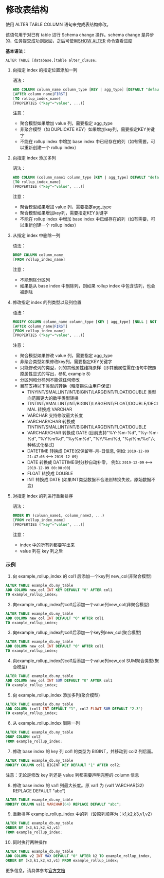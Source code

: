 # 修改表结构

使用 ALTER TABLE COLUMN 语句来完成表结构修改。

该语句用于对已有 table 进行 Schema change 操作。schema change 是异步的，任务提交成功则返回，之后可使用[SHOW ALTER](https://doris.apache.org/zh-CN/sql-manual/sql-reference/Show-Statements/SHOW-ALTER.html) 命令查看进度

**基本语法：**

```
ALTER TABLE [database.]table alter_clause;
```

1. 向指定 index 的指定位置添加一列

   语法：

   ```sql
   ADD COLUMN column_name column_type [KEY | agg_type] [DEFAULT "default_value"]
   [AFTER column_name|FIRST]
   [TO rollup_index_name]
   [PROPERTIES ("key"="value", ...)]
   ```

   注意：

   - 聚合模型如果增加 value 列，需要指定 agg_type
   - 非聚合模型（如 DUPLICATE KEY）如果增加key列，需要指定KEY关键字
   - 不能在 rollup index 中增加 base index 中已经存在的列（如有需要，可以重新创建一个 rollup index）

2. 向指定 index 添加多列

   语法：

   ```sql
   ADD COLUMN (column_name1 column_type [KEY | agg_type] DEFAULT "default_value", ...)
   [TO rollup_index_name]
   [PROPERTIES ("key"="value", ...)]
   ```

   注意：

   - 聚合模型如果增加 value 列，需要指定agg_type
   - 聚合模型如果增加key列，需要指定KEY关键字
   - 不能在 rollup index 中增加 base index 中已经存在的列（如有需要，可以重新创建一个 rollup index）

3. 从指定 index 中删除一列

   语法：

   ```sql
   DROP COLUMN column_name
   [FROM rollup_index_name]
   ```

   注意：

   - 不能删除分区列
   - 如果是从 base index 中删除列，则如果 rollup index 中包含该列，也会被删除

4. 修改指定 index 的列类型以及列位置

   语法：

   ```sql
   MODIFY COLUMN column_name column_type [KEY | agg_type] [NULL | NOT NULL] [DEFAULT "default_value"]
   [AFTER column_name|FIRST]
   [FROM rollup_index_name]
   [PROPERTIES ("key"="value", ...)]
   ```

   注意：

   - 聚合模型如果修改 value 列，需要指定 agg_type
   - 非聚合类型如果修改key列，需要指定KEY关键字
   - 只能修改列的类型，列的其他属性维持原样（即其他属性需在语句中按照原属性显式的写出，参见 example 8）
   - 分区列和分桶列不能做任何修改
   - 目前支持以下类型的转换（精度损失由用户保证）
     - TINYINT/SMALLINT/INT/BIGINT/LARGEINT/FLOAT/DOUBLE 类型向范围更大的数字类型转换
     - TINTINT/SMALLINT/INT/BIGINT/LARGEINT/FLOAT/DOUBLE/DECIMAL 转换成 VARCHAR
     - VARCHAR 支持修改最大长度
     - VARCHAR/CHAR 转换成 TINTINT/SMALLINT/INT/BIGINT/LARGEINT/FLOAT/DOUBLE
     - VARCHAR/CHAR 转换成 DATE (目前支持"%Y-%m-%d", "%y-%m-%d", "%Y%m%d", "%y%m%d", "%Y/%m/%d, "%y/%m/%d"六种格式化格式)
     - DATETIME 转换成 DATE(仅保留年-月-日信息, 例如: `2019-12-09 21:47:05` <--> `2019-12-09`)
     - DATE 转换成 DATETIME(时分秒自动补零， 例如: `2019-12-09` <--> `2019-12-09 00:00:00`)
     - FLOAT 转换成 DOUBLE
     - INT 转换成 DATE (如果INT类型数据不合法则转换失败，原始数据不变)

5. 对指定 index 的列进行重新排序

   语法：

   ```sql
   ORDER BY (column_name1, column_name2, ...)
   [FROM rollup_index_name]
   [PROPERTIES ("key"="value", ...)]
   ```

   注意：

   - index 中的所有列都要写出来
   - value 列在 key 列之后

### 示例

1. 向 example_rollup_index 的 col1 后添加一个key列 new_col(非聚合模型)

```sql
ALTER TABLE example_db.my_table
ADD COLUMN new_col INT KEY DEFAULT "0" AFTER col1
TO example_rollup_index;
```

2. 向example_rollup_index的col1后添加一个value列new_col(非聚合模型)

```sql
ALTER TABLE example_db.my_table   
ADD COLUMN new_col INT DEFAULT "0" AFTER col1    
TO example_rollup_index;
```

3. 向example_rollup_index的col1后添加一个key列new_col(聚合模型)

```sql
ALTER TABLE example_db.my_table   
ADD COLUMN new_col INT DEFAULT "0" AFTER col1    
TO example_rollup_index;
```

4. 向example_rollup_index的col1后添加一个value列new_col SUM聚合类型(聚合模型)

```sql
ALTER TABLE example_db.my_table   
ADD COLUMN new_col INT SUM DEFAULT "0" AFTER col1    
TO example_rollup_index;
```

5. 向 example_rollup_index 添加多列(聚合模型)

```sql
ALTER TABLE example_db.my_table
ADD COLUMN (col1 INT DEFAULT "1", col2 FLOAT SUM DEFAULT "2.3")
TO example_rollup_index;
```

6. 从 example_rollup_index 删除一列

```sql
ALTER TABLE example_db.my_table
DROP COLUMN col2
FROM example_rollup_index;
```

7. 修改 base index 的 key 列 col1 的类型为 BIGINT，并移动到 col2 列后面。

```sql
ALTER TABLE example_db.my_table 
MODIFY COLUMN col1 BIGINT KEY DEFAULT "1" AFTER col2;
```

注意：无论是修改 key 列还是 value 列都需要声明完整的 column 信息

8. 修改 base index 的 val1 列最大长度。原 val1 为 (val1 VARCHAR(32) REPLACE DEFAULT "abc")

```sql
ALTER TABLE example_db.my_table 
MODIFY COLUMN val1 VARCHAR(64) REPLACE DEFAULT "abc";
```

9. 重新排序 example_rollup_index 中的列（设原列顺序为：k1,k2,k3,v1,v2）

```sql
ALTER TABLE example_db.my_table
ORDER BY (k3,k1,k2,v2,v1)
FROM example_rollup_index;
```

10. 同时执行两种操作

```sql
ALTER TABLE example_db.my_table
ADD COLUMN v2 INT MAX DEFAULT "0" AFTER k2 TO example_rollup_index,
ORDER BY (k3,k1,k2,v2,v1) FROM example_rollup_index;
```

更多信息，请具体参考[官方文档](https://doris.apache.org/zh-CN/sql-manual/sql-reference/Data-Definition-Statements/Alter/ALTER-TABLE-COLUMN.html#alter-table-column)